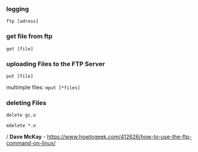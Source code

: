### logging
`ftp [adress]`

### get file from ftp
`get [file]`

### uploading Files to the FTP Server
`put [file]`

multimple files:
`mput [*files]`

### deleting Files

`delete gc.o`

`mdelete *.o`

/ **Dave McKay** - https://www.howtogeek.com/412626/how-to-use-the-ftp-command-on-linux/